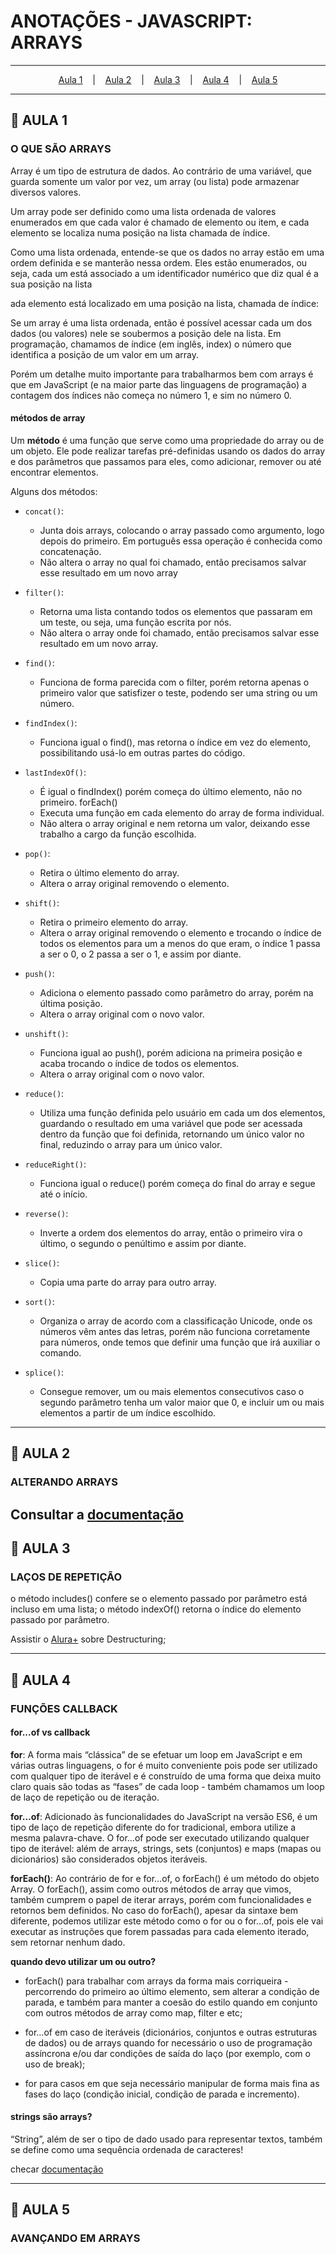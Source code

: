 # ANOTAÇÕES - JAVASCRIPT: ARRAYS

---
<p align="center">
  <a href="#-aula-1">Aula 1</a> &nbsp;&nbsp;&nbsp;|&nbsp;&nbsp;&nbsp;
  <a href="#-aula-2">Aula 2</a> &nbsp;&nbsp;&nbsp;|&nbsp;&nbsp;&nbsp;
  <a href="#-aula-3">Aula 3</a> &nbsp;&nbsp;&nbsp;|&nbsp;&nbsp;&nbsp;
  <a href="#-aula-4">Aula 4</a> &nbsp;&nbsp;&nbsp;|&nbsp;&nbsp;&nbsp;
  <a href="#-aula-5">Aula 5</a> 

</p>

---

## 📌 AULA 1
### O QUE SÃO ARRAYS
Array é um tipo de estrutura de dados. Ao contrário de uma variável, que guarda somente um valor por vez, um array (ou lista) pode armazenar diversos valores.

Um array pode ser definido como uma lista ordenada de valores enumerados em que cada valor é chamado de elemento ou item, e cada elemento se localiza numa posição na lista chamada de índice.

Como uma lista ordenada, entende-se que os dados no array estão em uma ordem definida e se manterão nessa ordem. Eles estão enumerados, ou seja, cada um está associado a um identificador numérico que diz qual é a sua posição na lista

ada elemento está localizado em uma posição na lista, chamada de índice:

Se um array é uma lista ordenada, então é possível acessar cada um dos dados (ou valores) nele se soubermos a posição dele na lista. Em programação, chamamos de índice (em inglês, index) o número que identifica a posição de um valor em um array.

Porém um detalhe muito importante para trabalharmos bem com arrays é que em JavaScript (e na maior parte das linguagens de programação) a contagem dos índices não começa no número 1, e sim no número 0. 

#### métodos de array
Um **método** é uma função que serve como uma propriedade do array ou de um objeto.  Ele pode realizar tarefas pré-definidas usando os dados do array e dos parâmetros que passamos para eles, como adicionar, remover ou até encontrar elementos.

Alguns dos métodos:
- ```concat()```: 
  - Junta dois arrays, colocando o array passado como argumento, logo depois do primeiro. Em português essa operação é conhecida como concatenação.
  - Não altera o array no qual foi chamado, então precisamos salvar esse resultado em um novo array

- ```filter()```:
  - Retorna uma lista contando todos os elementos que passaram em um teste, ou seja, uma função escrita por nós.
  - Não altera o array onde foi chamado, então precisamos salvar esse resultado em um novo array.

- ```find()```:
  - Funciona de forma parecida com o filter, porém retorna apenas o primeiro valor que satisfizer o teste, podendo ser uma string ou um número.

- ```findIndex()```:
  - Funciona igual o find(), mas retorna o índice em vez do elemento, possibilitando usá-lo em outras partes do código.

- ```lastIndexOf()```:
  - É igual o findIndex() porém começa do último elemento, não no primeiro.
forEach()
  - Executa uma função em cada elemento do array de forma individual.
  - Não altera o array original e nem retorna um valor, deixando esse trabalho a cargo da função escolhida.

- ```pop()```:
  - Retira o último elemento do array.
  - Altera o array original removendo o elemento.

- ```shift()```:
  - Retira o primeiro elemento do array.
  - Altera o array original removendo o elemento e trocando o índice de todos os elementos para um a menos do que eram, o índice 1 passa a ser o 0, o 2 passa a ser o 1, e assim por diante.

- ```push()```:
  - Adiciona o elemento passado como parâmetro do array, porém na última posição.
  - Altera o array original com o novo valor.

- ```unshift()```:
  - Funciona igual ao push(), porém adiciona na primeira posição e acaba trocando o índice de todos os elementos.
  - Altera o array original com o novo valor.

- ```reduce()```:
  - Utiliza uma função definida pelo usuário em cada um dos elementos, guardando o resultado em uma variável que pode ser acessada dentro da função que foi definida, retornando um único valor no final, reduzindo o array para um único valor.

- ```reduceRight()```:
  - Funciona igual o reduce() porém começa do final do array e segue até o início.

- ```reverse()```:
  - Inverte a ordem dos elementos do array, então o primeiro vira o último, o segundo o penúltimo e assim por diante.

- ```slice()```:
  - Copia uma parte do array para outro array.

- ```sort()```:
  - Organiza o array de acordo com a classificação Unicode, onde os números vêm antes das letras, porém não funciona corretamente para números, onde temos que definir uma função que irá auxiliar o comando.

- ```splice()```:
  - Consegue remover, um ou mais elementos consecutivos caso o segundo parâmetro tenha um valor maior que 0, e incluir um ou mais elementos a partir de um índice escolhido.


---

## 📌 AULA 2
### ALTERANDO ARRAYS
Consultar a [documentação](https://developer.mozilla.org/pt-BR/)
---

## 📌 AULA 3
### LAÇOS DE REPETIÇÃO

o método includes() confere se o elemento passado por parâmetro está incluso em uma lista;
o método indexOf() retorna o índice do elemento passado por parâmetro.

Assistir o [Alura+](https://cursos.alura.com.br/extra/alura-mais/destructuring-em-js-c308) sobre Destructuring;

---

## 📌 AULA 4
### FUNÇÕES CALLBACK
#### for...of vs callback
**for**:
A forma mais “clássica” de se efetuar um loop em JavaScript e em várias outras linguagens, o for é muito conveniente pois pode ser utilizado com qualquer tipo de iterável e é construído de uma forma que deixa muito claro quais são todas as “fases” de cada loop - também chamamos um loop de laço de repetição ou de iteração.

**for…of**:
Adicionado às funcionalidades do JavaScript na versão ES6, é um tipo de laço de repetição diferente do for tradicional, embora utilize a mesma palavra-chave. O for…of pode ser executado utilizando qualquer tipo de iterável: além de arrays, strings, sets (conjuntos) e maps (mapas ou dicionários) são considerados objetos iteráveis.

**forEach()**:
Ao contrário de for e for…of, o forEach() é um método do objeto Array.
O forEach(), assim como outros métodos de array que vimos, também cumprem o papel de iterar arrays, porém com funcionalidades e retornos bem definidos. No caso do forEach(), apesar da sintaxe bem diferente, podemos utilizar este método como o for ou o for…of, pois ele vai executar as instruções que forem passadas para cada elemento iterado, sem retornar nenhum dado.

**quando devo utilizar um ou outro?**
- forEach() para trabalhar com arrays da forma mais corriqueira - percorrendo do primeiro ao último elemento, sem alterar a condição de parada, e também para manter a coesão do estilo quando em conjunto com outros métodos de array como map, filter e etc;

- for…of em caso de iteráveis (dicionários, conjuntos e outras estruturas de dados) ou de arrays quando for necessário o uso de programação assíncrona e/ou dar condições de saída do laço (por exemplo, com o uso de break);

- for para casos em que seja necessário manipular de forma mais fina as fases do laço (condição inicial, condição de parada e incremento).


#### strings são arrays?
“String”, além de ser o tipo de dado usado para representar textos, também se define como uma sequência ordenada de caracteres!

checar [documentação](https://developer.mozilla.org/pt-BR/docs/Web/JavaScript/Reference/Global_Objects/String#methods)

---

## 📌 AULA 5
### AVANÇANDO EM ARRAYS